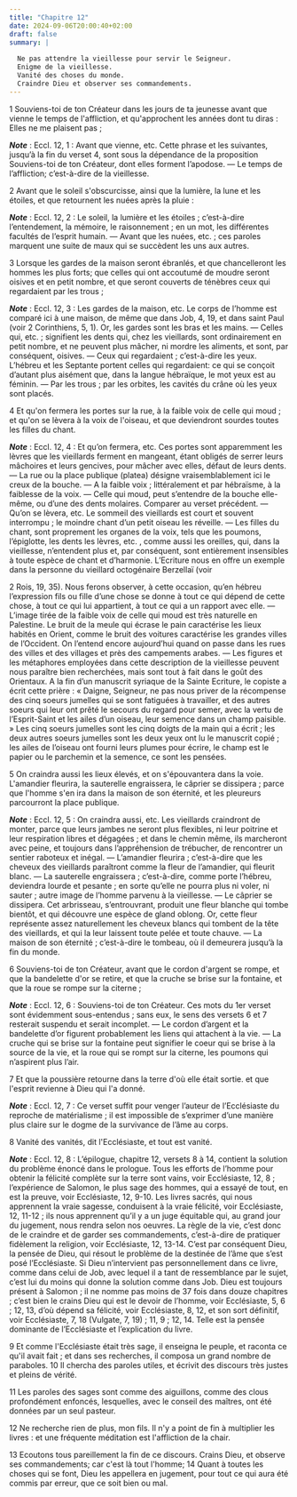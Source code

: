 ```yaml
---
title: "Chapitre 12"
date: 2024-09-06T20:00:40+02:00
draft: false
summary: |
  
  Ne pas attendre la vieillesse pour servir le Seigneur.
  Enigme de la vieillesse.
  Vanité des choses du monde.
  Craindre Dieu et observer ses commandements.
---
```



1 Souviens-toi de ton Créateur dans les jours de ta jeunesse avant que vienne le temps de l'affliction, et qu'approchent les années dont tu diras : Elles ne me plaisent pas ;

***Note*** :  Eccl. 12, 1 : Avant que vienne, etc. Cette phrase et les suivantes, jusqu’à la fin du verset 4, sont sous la dépendance de la proposition Souviens-toi de ton Créateur, dont elles forment l’apodose. ― Le temps de l’affliction; c’est-à-dire de la vieillesse.


2 Avant que le soleil s'obscurcisse, ainsi que la lumière, la lune et les étoiles, et que retournent les nuées après la pluie :

***Note*** :  Eccl. 12, 2 : Le soleil, la lumière et les étoiles ; c’est-à-dire l’entendement, la mémoire, le raisonnement ; en un mot, les différentes facultés de l’esprit humain. ― Avant que les nuées, etc. ; ces paroles marquent une suite de maux qui se succèdent les uns aux autres.

3 Lorsque les gardes de la maison seront ébranlés, et que chancelleront les hommes les plus forts; que celles qui ont accoutumé de moudre seront oisives et en petit nombre, et que seront couverts de ténèbres ceux qui regardaient par les trous ;

***Note*** :  Eccl. 12, 3 : Les gardes de la maison, etc. Le corps de l’homme est comparé ici à une maison, de même que dans Job, 4, 19, et dans saint Paul (voir 2 Corinthiens, 5, 1). Or, les gardes sont les bras et les mains. ― Celles qui, etc. ; signifient les dents qui, chez les vieillards, sont ordinairement en petit nombre, et ne peuvent plus mâcher, ni mordre les aliments, et sont, par conséquent, oisives. ― Ceux qui regardaient ; c’est-à-dire les yeux. L’hébreu et les Septante portent celles qui regardaient: ce qui se conçoit d’autant plus aisément que, dans la langue hébraïque, le mot yeux est au féminin. ― Par les trous ; par les orbites, les cavités du crâne où les yeux sont placés.

4 Et qu'on fermera les portes sur la rue, à la faible voix de celle qui moud ; et qu'on se lèvera à la voix de l'oiseau, et que deviendront sourdes toutes les filles du chant.

***Note*** :  Eccl. 12, 4 : Et qu’on fermera, etc. Ces portes sont apparemment les lèvres que les vieillards ferment en mangeant, étant obligés de serrer leurs mâchoires et leurs gencives, pour mâcher avec elles, défaut de leurs dents. ― La rue ou la place publique (platea) désigne vraisemblablement ici le creux de la bouche. ― A la faible voix ; littéralement et par hébraïsme, à la faiblesse de la voix. ― Celle qui moud, peut s’entendre de la bouche elle-même, ou d’une des dents molaires. Comparer au verset précédent. ― Qu’on se lèvera, etc. Le sommeil des vieillards est court et souvent interrompu ; le moindre chant d’un petit oiseau les réveille. ― Les filles du chant, sont proprement les organes de la voix, tels que les poumons, l’épiglotte, les dents les lèvres, etc. , comme aussi les oreilles, qui, dans la vieillesse, n’entendent plus et, par conséquent, sont entièrement insensibles à toute espèce de chant et d’harmonie. L’Ecriture nous en offre un exemple dans la personne du vieillard octogénaire Berzellaï (voir

2 Rois, 19, 35). Nous ferons observer, à cette occasion, qu’en hébreu l’expression fils ou fille d’une chose se donne à tout ce qui dépend de cette chose, à tout ce qui lui appartient, à tout ce qui a un rapport avec elle. ― L’image tirée de la faible voix de celle qui moud est très naturelle en Palestine. Le bruit de la meule qui écrase le pain caractérise les lieux habités en Orient, comme le bruit des voitures caractérise les grandes villes de l’Occident. On l’entend encore aujourd’hui quand on passe dans les rues des villes et des villages et près des campements arabes. ― Les figures et les métaphores employées dans cette description de la vieillesse peuvent nous paraître bien recherchées, mais sont tout à fait dans le goût des Orientaux. A la fin d’un manuscrit syriaque de la Sainte Ecriture, le copiste a écrit cette prière : « Daigne, Seigneur, ne pas nous priver de la récompense des cinq soeurs jumelles qui se sont fatiguées à travailler, et des autres soeurs qui leur ont prêté le secours du regard pour
semer, avec la vertu de l’Esprit-Saint et les ailes d’un oiseau, leur semence dans un champ paisible. » Les cinq soeurs jumelles sont les cinq doigts de la main qui a écrit ; les deux autres soeurs jumelles sont les deux yeux ont lu le manuscrit copié ; les ailes de l’oiseau ont fourni leurs plumes pour écrire, le champ est le papier ou le parchemin et la semence, ce sont les pensées.

5 On craindra aussi les lieux élevés, et on s'épouvantera dans la voie. L'amandier fleurira, la sauterelle engraissera, le câprier se dissipera ; parce que l'homme s'en ira dans la maison de son éternité, et les pleureurs parcourront la place publique.

***Note*** :  Eccl. 12, 5 : On craindra aussi, etc. Les vieillards craindront de monter, parce que leurs jambes ne seront plus flexibles, ni leur poitrine et leur respiration libres et dégagées ; et dans le chemin même, ils marcheront avec peine, et toujours dans l’appréhension de trébucher, de rencontrer un sentier raboteux et inégal. ― L’amandier fleurira ; c’est-à-dire que les cheveux des vieillards paraîtront comme la fleur de l’amandier, qui fleurit blanc. ― La sauterelle engraissera ; c’est-à-dire, comme porte l’hébreu, deviendra lourde et pesante ; en sorte qu’elle ne pourra plus ni voler, ni sauter ; autre image de l’homme parvenu à la vieillesse. ― Le câprier se dissipera. Cet arbrisseau, s’entrouvrant, produit une fleur blanche qui tombe bientôt, et qui découvre une espèce de gland oblong. Or, cette fleur représente assez naturellement les cheveux blancs qui tombent de la tête des vieillards, et qui la leur laissent toute pelée et toute chauve. ― La maison de son éternité ; c’est-à-dire le tombeau, où il
demeurera jusqu’à la fin du monde.

6 Souviens-toi de ton Créateur, avant que le cordon d'argent se rompe, et que la bandelette d'or se retire, et que la cruche se brise sur la fontaine, et que la roue se rompe sur la citerne ;

***Note*** :  Eccl. 12, 6 : Souviens-toi de ton Créateur. Ces mots du 1er verset sont évidemment sous-entendus ; sans eux, le sens des versets 6 et 7 resterait suspendu et serait incomplet. ― Le cordon d’argent et la bandelette d’or figurent probablement les liens qui attachent à la vie. ― La cruche qui se brise sur la fontaine peut signifier le coeur qui se brise à la source de la vie, et la roue qui se rompt sur la citerne, les poumons qui n’aspirent plus l’air.

7 Et que la poussière retourne dans la terre d'où elle était sortie. et que l'esprit revienne à Dieu qui l'a donné.

***Note*** :  Eccl. 12, 7 : Ce verset suffit pour venger l’auteur de l’Ecclésiaste du reproche de matérialisme ; il est impossible de s’exprimer d’une manière plus claire sur le dogme de la survivance de l’âme au corps.


8 Vanité des vanités, dit l'Ecclésiaste, et tout est vanité.

***Note*** :  Eccl. 12, 8 : L’épilogue, chapitre 12, versets 8 à 14, contient la solution du problème énoncé dans le prologue. Tous les efforts de l’homme pour obtenir la félicité complète sur la terre sont vains, voir Ecclésiaste, 12, 8 ; l’expérience de Salomon, le plus sage des hommes, qui a essayé de tout, en est la preuve, voir Ecclésiaste, 12, 9-10. Les livres sacrés, qui nous apprennent la vraie sagesse, conduisent à la vraie félicité, voir Ecclésiaste, 12, 11-12 ; ils nous apprennent qu’il y a un juge équitable qui, au grand jour du jugement, nous rendra selon nos oeuvres. La règle de la vie, c’est donc de le craindre et de garder ses commandements, c’est-à-dire de pratiquer fidèlement la religion, voir Ecclésiaste, 12, 13-14. C’est par conséquent Dieu, la pensée de Dieu, qui résout le problème de la destinée de l’âme que s’est posé l’Ecclésiaste. Si Dieu n’intervient pas personnellement dans ce livre, comme dans celui de Job, avec lequel il a tant de ressemblance par le sujet, c’est lui du moins qui donne la
solution comme dans Job. Dieu est toujours présent à Salomon ; il ne nomme pas moins de 37 fois dans douze chapitres ; c’est bien le crains Dieu qui est le devoir de l’homme, voir Ecclésiaste, 5, 6 ; 12, 13, d’où dépend sa félicité, voir Ecclésiaste, 8, 12, et son sort définitif, voir Ecclésiaste, 7, 18 (Vulgate, 7, 19) ; 11, 9 ; 12, 14. Telle est la pensée dominante de l’Ecclésiaste et l’explication du livre.


9 Et comme l'Ecclésiaste était très sage, il enseigna le peuple, et raconta ce qu'il avait fait ; et dans ses recherches, il composa un grand nombre de paraboles. 10 Il chercha des paroles utiles, et écrivit des discours très justes et pleins de vérité.


11 Les paroles des sages sont comme des aiguillons, comme des clous profondément enfoncés, lesquelles, avec le conseil des maîtres, ont été données par un seul pasteur.


12 Ne recherche rien de plus, mon fils. Il n'y a point de fin à multiplier les livres : et une fréquente méditation est l'affliction de la chair.


13 Ecoutons tous pareillement la fin de ce discours. Crains Dieu, et observe ses commandements; car c'est là tout l'homme; 14 Quant à toutes les choses qui se font, Dieu les appellera en jugement, pour tout ce qui aura été commis par erreur, que ce soit bien ou mal.

